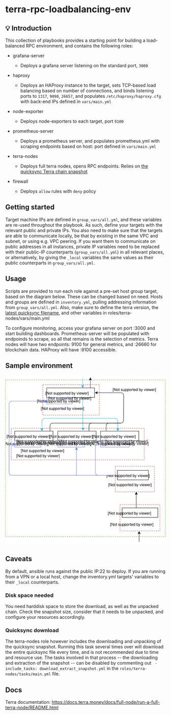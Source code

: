 # terra-rpc-loadbalancing-env

## 💡 Introduction

This collection of playbooks provides a starting point for building a load-balanced RPC environment, and contains the following roles:
- grafana-server 
	- Deploys a grafana server listening on the standard port, ```3000```
- haproxy
	- Deploys an HAProxy instance to the target, sets TCP-based load balancing based on number of connections, and binds listening ports to ```1317```, ```9090```, ```26657```, and populates ```/etc/haproxy/haproxy.cfg``` with back-end IPs defined in ```vars/main.yml```
- node-exporter
	- Deploys node-exporters to each target, port ```9100```
- prometheus-server
	- Deploys a prometheus server, and populates prometheus.yml with scraping endpoints based on host: port defined in ```vars/main.yml```
- terra-nodes
	- Deploys full terra nodes, opens RPC endpoints. Relies on [the quicksync Terra chain snapshot](https://quicksync.io/networks/terra.html)

- firewall
	- Deploys ```allow``` rules with ```deny``` policy


## Getting started
Target machine IPs are defined in ```group_vars/all.yml```, and these variables are re-used throughout the playbook. As such, define your targets with the relevant public and private IPs. You also need to make sure that the targets are able to communicate locally, be that by existing in the same VPC and subnet, or using e.g. VPC peering. If you want them to communicate on public addresses in all instances, private IP variables need to be replaced with their public-IP counterparts (```group_vars/all.yml```) in all relevant places, or alternatively, by giving the ```_local``` variables the same values as their public counterparts in ```group_vars/all.yml```.



## Usage
Scripts are provided to run each role against a pre-set host group target, based on the diagram below. These can be changed based on need. Hosts and groups are defined in ```inventory.yml```, pulling addressing information from ```group_vars/all.yml```. Also, make sure to define the terra version, the [latest quicksync filename](https://quicksync.io/networks/terra.html), and other variables in roles/terra-nodes/vars/main.yml

To configure monitoring, access your grafana server on port :3000 and start building dashboards. Prometheus-server will be populated with endpoinds to scrape, so all that remains is the selection of metrics. Terra nodes will have two endpoints: 9100 for general metrics, and :26660 for blockchain data. HAProxy will have :9100 accessible.

## Sample environment
![sample environment](./topology.svg)

## Caveats
By default, ansible runs against the public IP:22 to deploy. If you are running from a VPN or a local host, change the inventory.yml targets' variables to their ```_local``` counterparts.

### Disk space needed
You need harddisk space to store the download, as well as the unpacked chain. Check the snapshot size, consider that it needs to be unpacked, and configure your resources accordingly.

### Quicksync download
The terra-nodes role however includes the downloading and unpacking of the quicksync snapshot. Running this task several times over will download the entire quicksync file every time, and is not recommended due to time and resource use. The tasks involved in that process -- the downloading and extraction of the snapshot -- can be disabled by commenting out ``` - include_tasks: download_extract_snapshot.yml``` in the ```roles/terra-nodes/tasks/main.yml``` file.


## Docs
Terra documentation: https://docs.terra.money/docs/full-node/run-a-full-terra-node/README.html

